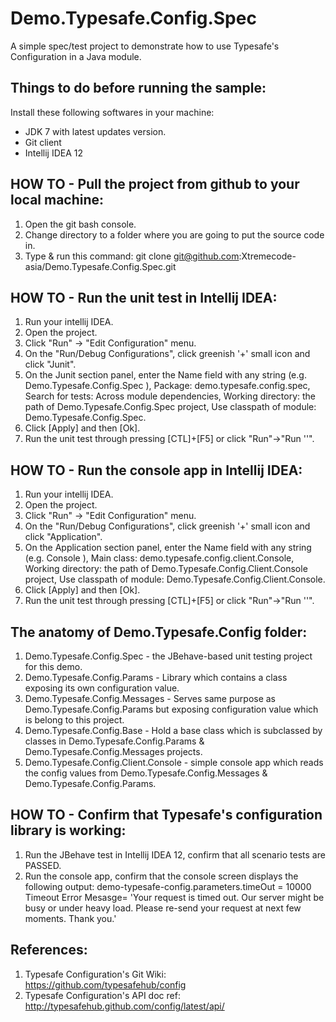 Demo.Typesafe.Config.Spec
=========================

A simple spec/test project to demonstrate how to use Typesafe's Configuration in a Java module.

Things to do before running the sample:
---------------------------------------
Install these following softwares in your machine:
  - JDK 7 with latest updates version.
  - Git client
  - Intellij IDEA 12

HOW TO - Pull the project from github to your local machine:
------------------------------------------------------------
1. Open the git bash console.
2. Change directory to a folder where you are going to put the source code in.
3. Type &amp; run this command: git clone git@github.com:Xtremecode-asia/Demo.Typesafe.Config.Spec.git

HOW TO - Run the unit test in Intellij IDEA:
--------------------------------------------
1. Run your intellij IDEA.
2. Open the project.
3. Click "Run" -> "Edit Configuration" menu.
4. On the "Run/Debug Configurations", click greenish '+' small icon and click "Junit".
5. On the Junit section panel, enter the Name field with any string (e.g. Demo.Typesafe.Config.Spec ), Package: demo.typesafe.config.spec, Search for tests: Across module dependencies, Working directory: the path of Demo.Typesafe.Config.Spec project, Use classpath of module: Demo.Typesafe.Config.Spec.
6. Click [Apply] and then [Ok].
7. Run the unit test through pressing [CTL]+[F5] or click "Run"->"Run '<your Junit run configuration name>'".

HOW TO - Run the console app in Intellij IDEA:
----------------------------------------------
1. Run your intellij IDEA.
2. Open the project.
3. Click "Run" -> "Edit Configuration" menu.
4. On the "Run/Debug Configurations", click greenish '+' small icon and click "Application".
5. On the Application section panel, enter the Name field with any string (e.g. Console ), Main class: demo.typesafe.config.client.Console, Working directory: the path of Demo.Typesafe.Config.Client.Console project, Use classpath of module: Demo.Typesafe.Config.Client.Console.
6. Click [Apply] and then [Ok].
7. Run the unit test through pressing [CTL]+[F5] or click "Run"->"Run '<your Application run configuration name>'".

The anatomy of Demo.Typesafe.Config folder:
-------------------------------------------------
1. Demo.Typesafe.Config.Spec - the JBehave-based unit testing project for this demo.
2. Demo.Typesafe.Config.Params - Library which contains a class exposing its own configuration value.
3. Demo.Typesafe.Config.Messages - Serves same purpose as Demo.Typesafe.Config.Params but exposing configuration value which is belong to this project.
4. Demo.Typesafe.Config.Base - Hold a base class which is subclassed by classes in Demo.Typesafe.Config.Params & Demo.Typesafe.Config.Messages projects.
5. Demo.Typesafe.Config.Client.Console - simple console app which reads the config values from Demo.Typesafe.Config.Messages & Demo.Typesafe.Config.Params.

HOW TO - Confirm that Typesafe's configuration library is working:
------------------------------------------------------------------
1. Run the JBehave test in Intellij IDEA 12, confirm that all scenario tests are PASSED.
2. Run the console app, confirm that the console screen displays the following output: 
	demo-typesafe-config.parameters.timeOut = 10000
	Timeout Error Mesasge= 'Your request is timed out. Our server might be busy or under heavy load. Please re-send your request at next few moments. Thank you.'

References:
-----------
1. Typesafe Configuration's Git Wiki:  https://github.com/typesafehub/config
2. Typesafe Configuration's API doc ref: http://typesafehub.github.com/config/latest/api/
